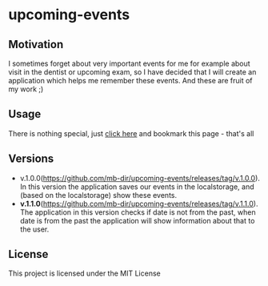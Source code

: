 # upcoming-events


## Motivation

I sometimes forget about very important events for me for example about visit in the dentist or upcoming exam,
so I have decided that I will create an application which helps me remember these events. And these are fruit of my work ;)

## Usage

There is nothing special, just [click here](https://mb-dir.github.io/upcoming-events/) and bookmark this page - that's all

## Versions

- v.1.0.0(https://github.com/mb-dir/upcoming-events/releases/tag/v.1.0.0).
In this version the application saves our events in the localstorage, and (based on the localstorage) show these events.
- **v.1.1.0**(https://github.com/mb-dir/upcoming-events/releases/tag/v.1.1.0).
The application in this version checks if date is not from the past, when date is from the past the application will show information about that to the user.

## License

This project is licensed under the MIT License
